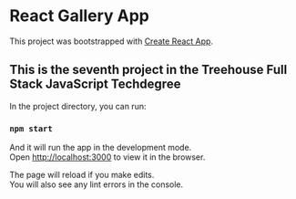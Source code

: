 # React Gallery App

This project was bootstrapped with [Create React App](https://github.com/facebook/create-react-app).

## This is the seventh project in the Treehouse Full Stack JavaScript Techdegree

In the project directory, you can run:

### `npm start`

And it will run the app in the development mode.\
Open [http://localhost:3000](http://localhost:3000) to view it in the browser.

The page will reload if you make edits.\
You will also see any lint errors in the console.


